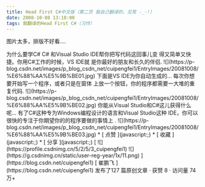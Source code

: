 ```yaml
---
title: Head First C#中文版（第二页 我自己翻译的，见笑 -_-!）
date: 2008-10-08 13:18:00
tags: 我翻译的Head First C#（习作）
---
```

图片太多，排版不好看....

<?xml:namespace prefix = o ns = "urn:schemas-microsoft-com:office:office" />

为什么要学C#

C#  和Visual Studio IDE帮你把写代码这回事儿变

得又简单又快捷。你用C#工作的时候，VS IDE就

是你最好的朋友和长久的伴侣.

![](https://p-blog.csdn.net/images/p_blog_csdn_net/cuipengfei1/EntryImages/20081008/%E6%88%AA%E5%9B%BE01.jpg)

下面是VS IDE为你自动生成的...

每次你想要开始写一个程序，或者只是在窗体

上放一个按钮，你的程序都需要一大堆的重复代码.

![](https://p-blog.csdn.net/images/p_blog_csdn_net/cuipengfei1/EntryImages/20081008/%E6%88%AA%E5%9B%BE02.jpg)

你能从Visual Studio和C#这儿获得什么呢...

有了C#这种专为Windows编程设计的语言和Visual Studio这种

IDE，你可以很快的专注于你期望你的的程序要做的事情上  .

![](https://p-blog.csdn.net/images/p_blog_csdn_net/cuipengfei1/EntryImages/20081008/%E6%88%AA%E5%9B%BE03.jpg)

  * [ 点赞  ](javascript:;)
  * [ 收藏  ](javascript:;)
  * [ 分享 ](javascript:;)

[ ![](https://profile.csdnimg.cn/5/2/5/3_cuipengfei1)
![](https://g.csdnimg.cn/static/user-reg-year/1x/11.png)
](https://blog.csdn.net/cuipengfei1)

[ 崔鹏飞 ](https://blog.csdn.net/cuipengfei1)

发布了127 篇原创文章  ·  获赞 8  ·  访问量 74万+

